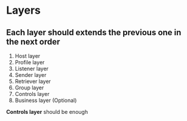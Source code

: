 # Layers

## Each layer should extends the previous one in the next order

1. Host layer
2. Profile layer
3. Listener layer
4. Sender layer
5. Retriever layer
6. Group layer
7. Controls layer
8. Business layer (Optional)

**Controls layer** should be enough

